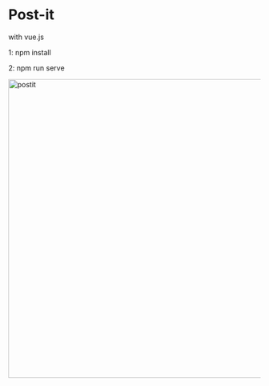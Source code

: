 # Post-it

with vue.js

1: npm install

2: npm run serve

<img width="597" alt="postit" src="https://user-images.githubusercontent.com/90898960/135298760-4aef8f8d-6fc3-46bb-b37b-80fdfa4d8928.png">
